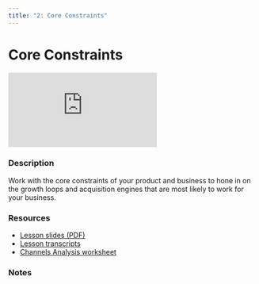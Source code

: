 ```yaml
---
title: "2: Core Constraints"
---
```


# Core Constraints

<div class='embed-container'><iframe src='https://player.vimeo.com/video/322702734' frameborder='0' webkitAllowFullScreen mozallowfullscreen allowFullScreen></iframe></div>


### Description

Work with the core constraints of your product and business to hone in on the growth loops and acquisition engines that are most likely to work for your business.

### Resources

- [Lesson slides (PDF)](https://drive.google.com/open?id=11q2lOfw8_MWMphWIo1WtK73pmji82KWY)
- [Lesson transcripts](https://drive.google.com/open?id=1uIxGcvNTmOk-PiPDyN9tME7z11eQWbNAyzsNPuc1ylA)
- [Channels Analysis worksheet](https://drive.google.com/open?id=1fjDbg27Pkf7YStpsDF8MWQ7skPA6UZ47eWfvqMOSJxY)

### Notes